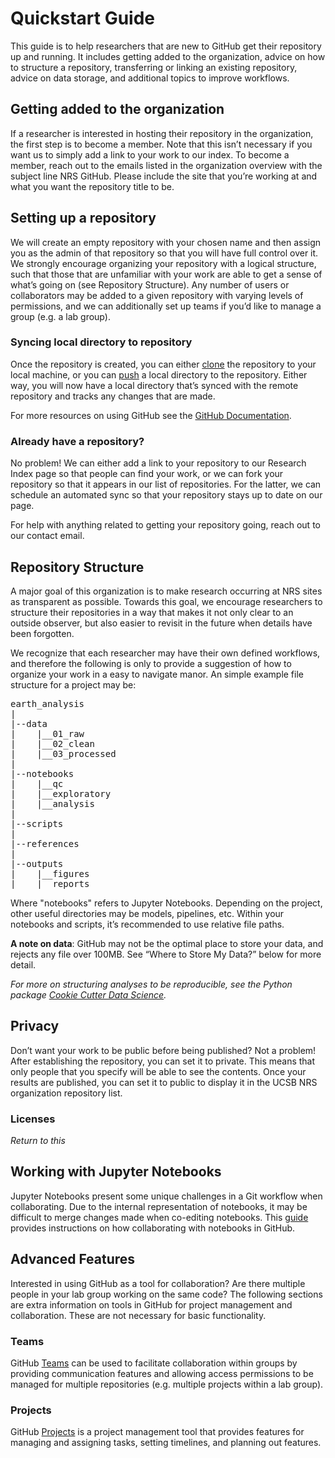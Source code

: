 # Quickstart Guide

This guide is to help researchers that are new to GitHub get their repository up and running. It includes getting added to the organization, advice on how to structure a repository, transferring or linking an existing repository, advice on data storage, and additional topics to improve workflows. 

## Getting added to the organization

If a researcher is interested in hosting their repository in the organization, the first step is to become a member. Note that this isn’t necessary if you want us to simply add a link to your work to our index. To become a member, reach out to the emails listed in the organization overview with the subject line NRS GitHub. Please include the site that you’re working at and what you want the repository title to be.

## Setting up a repository

We will create an empty repository with your chosen name and then assign you as the admin of that repository so that you will have full control over it. We strongly encourage organizing your repository with a logical structure, such that those that are unfamiliar with your work are able to get a sense of what’s going on (see Repository Structure). Any number of users or collaborators may be added to a given repository with varying levels of permissions, and we can additionally set up teams if you’d like to manage a group (e.g. a lab group). 

### Syncing local directory to repository

Once the repository is created, you can either [clone](https://docs.github.com/en/get-started/using-git/about-git#github-and-the-command-line) the repository to your local machine, or you can [push](https://docs.github.com/en/get-started/using-git/pushing-commits-to-a-remote-repository) a local directory to the repository. Either way, you will now have a local directory that’s synced with the remote repository and tracks any changes that are made. 

For more resources on using GitHub see the [GitHub Documentation](https://docs.github.com/en/get-started).

### Already have a repository?

No problem! We can either add a link to your repository to our Research Index page so that people can find your work, or we can fork your repository so that it appears in our list of repositories. For the latter, we can schedule an automated sync so that your repository stays up to date on our page.

For help with anything related to getting your repository going, reach out to our contact email. 

## Repository Structure

A major goal of this organization is to make research occurring at NRS sites as transparent as possible. Towards this goal, we encourage researchers to structure their repositories in a way that makes it not only clear to an outside observer, but also easier to revisit in the future when details have been forgotten.

We recognize that each researcher may have their own defined workflows, and therefore the following is only to provide a suggestion of how to organize your work in a easy to navigate manor. An simple example file structure for a project may be: 

<pre>
earth_analysis  
|  
|--data  
|    |__01_raw  
|    |__02_clean  
|    |__03_processed  
|  
|--notebooks  
|    |__qc   
|    |__exploratory  
|    |__analysis  
|  
|--scripts  
|  
|--references  
|
|--outputs  
|    |__figures  
|    |__reports  
</pre>
  
Where "notebooks" refers to Jupyter Notebooks. Depending on the project, other useful directories may be models, pipelines, etc. Within your notebooks and scripts, it’s recommended to use relative file paths. 

**A note on data**: GitHub may not be the optimal place to store your data, and rejects any file over 100MB. See “Where to Store My Data?” below for more detail. 

*For more on structuring analyses to be reproducible, see the Python package [Cookie Cutter Data Science](https://cookiecutter-data-science.drivendata.org/).*

## Privacy

Don’t want your work to be public before being published? Not a problem! After establishing the repository, you can set it to private. This means that only people that you specify will be able to see the contents. Once your results are published, you can set it to public to display it in the UCSB NRS organization repository list. 

### Licenses

*Return to this*

## Working with Jupyter Notebooks

Jupyter Notebooks present some unique challenges in a Git workflow when collaborating. Due to the internal representation of notebooks, it may be difficult to merge changes made when co-editing notebooks. This [guide](https://www.reviewnb.com/git-jupyter-notebook-ultimate-guide) provides instructions on how collaborating with notebooks in GitHub. 

## Advanced Features

Interested in using GitHub as a tool for collaboration? Are there multiple people in your lab group working on the same code? The following sections are extra information on tools in GitHub for project management and collaboration. These are not necessary for basic functionality.

### Teams

GitHub [Teams](https://docs.github.com/en/organizations/organizing-members-into-teams/about-teams) can be used to facilitate collaboration within groups by providing communication features and allowing access permissions to be managed for multiple repositories (e.g. multiple projects within a lab group). 

### Projects

GitHub [Projects](https://docs.github.com/en/issues/planning-and-tracking-with-projects/learning-about-projects/about-projects) is a project management tool that provides features for managing and assigning tasks, setting timelines, and planning out features.


